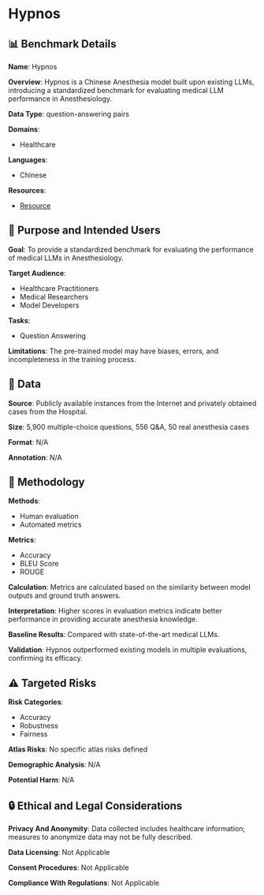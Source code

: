 # Hypnos

## 📊 Benchmark Details

**Name**: Hypnos

**Overview**: Hypnos is a Chinese Anesthesia model built upon existing LLMs, introducing a standardized benchmark for evaluating medical LLM performance in Anesthesiology.

**Data Type**: question-answering pairs

**Domains**:
- Healthcare

**Languages**:
- Chinese

**Resources**:
- [Resource](N/A)

## 🎯 Purpose and Intended Users

**Goal**: To provide a standardized benchmark for evaluating the performance of medical LLMs in Anesthesiology.

**Target Audience**:
- Healthcare Practitioners
- Medical Researchers
- Model Developers

**Tasks**:
- Question Answering

**Limitations**: The pre-trained model may have biases, errors, and incompleteness in the training process.

## 💾 Data

**Source**: Publicly available instances from the Internet and privately obtained cases from the Hospital.

**Size**: 5,900 multiple-choice questions, 556 Q&A, 50 real anesthesia cases

**Format**: N/A

**Annotation**: N/A

## 🔬 Methodology

**Methods**:
- Human evaluation
- Automated metrics

**Metrics**:
- Accuracy
- BLEU Score
- ROUGE

**Calculation**: Metrics are calculated based on the similarity between model outputs and ground truth answers.

**Interpretation**: Higher scores in evaluation metrics indicate better performance in providing accurate anesthesia knowledge.

**Baseline Results**: Compared with state-of-the-art medical LLMs.

**Validation**: Hypnos outperformed existing models in multiple evaluations, confirming its efficacy.

## ⚠️ Targeted Risks

**Risk Categories**:
- Accuracy
- Robustness
- Fairness

**Atlas Risks**:
No specific atlas risks defined

**Demographic Analysis**: N/A

**Potential Harm**: N/A

## 🔒 Ethical and Legal Considerations

**Privacy And Anonymity**: Data collected includes healthcare information; measures to anonymize data may not be fully described.

**Data Licensing**: Not Applicable

**Consent Procedures**: Not Applicable

**Compliance With Regulations**: Not Applicable
